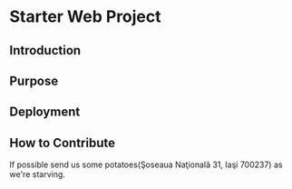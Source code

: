 # Starter Web Project

## Introduction

## Purpose

## Deployment

## How to Contribute
If possible send us some potatoes(Şoseaua Naţională 31, Iaşi 700237) as we're starving.